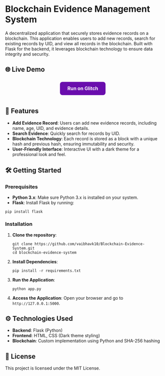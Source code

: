 <!DOCTYPE html>
<html lang="en">
<head>
  <meta charset="UTF-8">
</head>
<body>
  <h1>Blockchain Evidence Management System</h1>
  <p>A decentralized application that securely stores evidence records on a blockchain. This application enables users to add new records, search for existing records by UID, and view all records in the blockchain. Built with Flask for the backend, it leverages blockchain technology to ensure data integrity and security.</p>

  <h2>🌐 Live Demo</h2>
  <div align="center">
    <a href="https://blockchain-evidence-system.glitch.me" target="_blank" style="display: inline-block; padding: 12px 24px; margin: 10px; border-radius: 8px; background-color: #6a0dad; color: white; font-weight: bold; text-decoration: none; font-size: 1.1em;">Run on Glitch</a>
  </div>

  <h2>🚀 Features</h2>
  <ul>
    <li><strong>Add Evidence Record</strong>: Users can add new evidence records, including name, age, UID, and evidence details.</li>
    <li><strong>Search Evidence</strong>: Quickly search for records by UID.</li>
    <li><strong>Blockchain Technology</strong>: Each record is stored as a block with a unique hash and previous hash, ensuring immutability and security.</li>
    <li><strong>User-Friendly Interface</strong>: Interactive UI with a dark theme for a professional look and feel.</li>
  </ul>

  <h2>🛠️ Getting Started</h2>

  <h3>Prerequisites</h3>
  <ul>
    <li><strong>Python 3.x</strong>: Make sure Python 3.x is installed on your system.</li>
    <li><strong>Flask</strong>: Install Flask by running:</li>
  </ul>
  <pre><code>pip install flask</code></pre>

  <h3>Installation</h3>
  <ol>
    <li><strong>Clone the repository</strong>:
      <pre><code>git clone https://github.com/vaibhavk10/Blockchain-Evidence-System.git
cd blockchain-evidence-system</code></pre>
    </li>
    <li><strong>Install Dependencies</strong>:
      <pre><code>pip install -r requirements.txt</code></pre>
    </li>
    <li><strong>Run the Application</strong>:
      <pre><code>python app.py</code></pre>
    </li>
    <li><strong>Access the Application</strong>: Open your browser and go to <code>http://127.0.0.1:5000</code>.</li>
  </ol>

  <h2>⚙️ Technologies Used</h2>
  <ul>
    <li><strong>Backend</strong>: Flask (Python)</li>
    <li><strong>Frontend</strong>: HTML, CSS (Dark theme styling)</li>
    <li><strong>Blockchain</strong>: Custom implementation using Python and SHA-256 hashing</li>
  </ul>

  <h2>📜 License</h2>
  <p>This project is licensed under the MIT License.</p>
</body>
</html>
